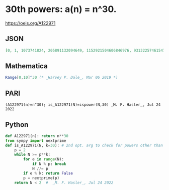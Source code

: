 # 30th powers: a\(n\) \= n^30\.
https://oeis.org/A122971
## JSON
```JSON
[0, 1, 1073741824, 205891132094649, 1152921504606846976, 931322574615478515625, 221073919720733357899776, 22539340290692258087863249, 1237940039285380274899124224]
```
## Mathematica
```Mathematica
Range[0,10]^30 (* _Harvey P. Dale_, Mar 06 2019 *)
```
## PARI
```PARI
(A122971(n)=n^30); is_A122971(N)=ispower(N,30) _M. F. Hasler_, Jul 24 2022
```
## Python
```Python
def A122971(n): return n**30
from sympy import nextprime
def is_A122971(N, k=30): # 2nd opt. arg to check for powers other than 30
    p = 2
    while N >= p**k:
        for e in range(N):
            if N % p: break
            N //= p
        if e % k: return False
        p = nextprime(p)
    return N < 2  #  _M. F. Hasler_, Jul 24 2022
```
